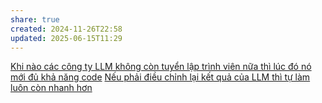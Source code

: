 ```yaml
---
share: true
created: 2024-11-26T22:58
updated: 2025-06-15T11:29
---
```

[Khi nào các công ty LLM không còn tuyển lập trình viên nữa thì lúc đó nó mới đủ khả năng code](../Gi%E1%BB%9Bi%20h%E1%BA%A1n/L%E1%BA%ADp%20tr%C3%ACnh/Khi%20n%C3%A0o%20c%C3%A1c%20c%C3%B4ng%20ty%20LLM%20kh%C3%B4ng%20c%C3%B2n%20tuy%E1%BB%83n%20l%E1%BA%ADp%20tr%C3%ACnh%20vi%C3%AAn%20n%E1%BB%AFa%20th%C3%AC%20l%C3%BAc%20%C4%91%C3%B3%20n%C3%B3%20m%E1%BB%9Bi%20%C4%91%E1%BB%A7%20kh%E1%BA%A3%20n%C4%83ng%20code.md)
[Nếu phải điều chỉnh lại kết quả của LLM thì tự làm luôn còn nhanh hơn](../Gi%E1%BB%9Bi%20h%E1%BA%A1n/N%E1%BA%BFu%20ph%E1%BA%A3i%20%C4%91i%E1%BB%81u%20ch%E1%BB%89nh%20l%E1%BA%A1i%20k%E1%BA%BFt%20qu%E1%BA%A3%20c%E1%BB%A7a%20LLM%20th%C3%AC%20t%E1%BB%B1%20l%C3%A0m%20lu%C3%B4n%20c%C3%B2n%20nhanh%20h%C6%A1n.md)